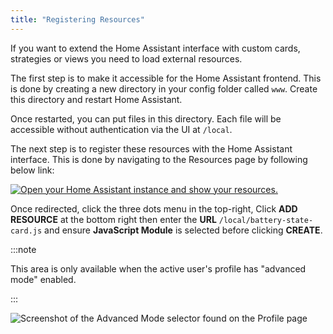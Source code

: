 ```yaml
---
title: "Registering Resources"
---
```


If you want to extend the Home Assistant interface with custom cards, strategies or views you need to load external resources.

The first step is to make it accessible for the Home Assistant frontend. This is done by creating a new directory in your config folder called `www`. Create this directory and restart Home Assistant.

Once restarted, you can put files in this directory. Each file will be accessible without authentication via the UI at `/local`.

The next step is to register these resources with the Home Assistant interface. This is done by navigating to the Resources page by following below link:

[![Open your Home Assistant instance and show your resources.](https://my.home-assistant.io/badges/lovelace_resources.svg)](https://my.home-assistant.io/redirect/lovelace_dashboards/)

Once redirected, click the three dots menu in the top-right, Click **ADD RESOURCE** at the bottom right then enter the **URL** `/local/battery-state-card.js` and ensure **JavaScript Module** is selected before clicking **CREATE**.

:::note

This area is only available when the active user's profile has "advanced mode" enabled.

:::

![Screenshot of the Advanced Mode selector found on the Profile page](/img/en/frontend/frontend-profile-advanced-mode.png)
